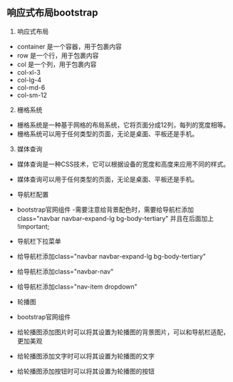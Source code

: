 ## 响应式布局bootstrap
1. 响应式布局
 - container
  是一个容器，用于包裹内容
 - row
  是一个行，用于包裹内容
 - col
  是一个列，用于包裹内容
  - col-xl-3 
  - col-lg-4
  - col-md-6 
  - col-sm-12

2. 栅格系统
 - 栅格系统是一种基于网格的布局系统，它将页面分成12列，每列的宽度相等。
 - 栅格系统可以用于任何类型的页面，无论是桌面、平板还是手机。
3. 媒体查询
 - 媒体查询是一种CSS技术，它可以根据设备的宽度和高度来应用不同的样式。
 - 媒体查询可以用于任何类型的页面，无论是桌面、平板还是手机。
- 导航栏配置
 - bootstrap官网组件
  -需要注意给背景配色时，需要给导航栏添加class="navbar navbar-expand-lg bg-body-tertiary"
  并且在后面加上 !important;
 - 导航栏下拉菜单
  - 给导航栏添加class="navbar navbar-expand-lg bg-body-tertiary"
  - 给导航栏添加class="navbar-nav"
  - 给导航栏添加class="nav-item dropdown"

- 轮播图
 - bootstrap官网组件
 - 给轮播图添加图片时可以将其设置为轮播图的背景图片，可以和导航栏适配，更加美观
 - 给轮播图添加文字时可以将其设置为轮播图的文字
 - 给轮播图添加按钮时可以将其设置为轮播图的按钮
 
